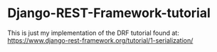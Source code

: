 # Django-REST-Framework-tutorial

This is just my implementation of the DRF tutorial found at: https://www.django-rest-framework.org/tutorial/1-serialization/